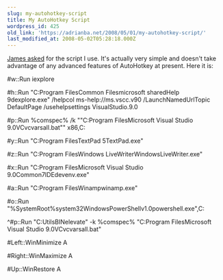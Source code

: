 ```yaml
---
slug: my-autohotkey-script
title: My AutoHotkey Script
wordpress_id: 425
old_link: 'https://adrianba.net/2008/05/01/my-autohotkey-script/'
last_modified_at: 2008-05-02T05:28:18.000Z
---
```


[James asked](/2008/04/30/elevated-command-prompt-from-a-hotkey) for the script I use. It's actually very simple and doesn't take advantage of any advanced features of AutoHotkey at present. Here it is:

 

#w::Run iexplore        
       
#h::Run "C:Program FilesCommon Filesmicrosoft sharedHelp 9dexplore.exe" /helpcol ms-help://ms.vscc.v90 /LaunchNamedUrlTopic DefaultPage /usehelpsettings VisualStudio.9.0         
       
#p::Run %comspec% /k ""C:Program FilesMicrosoft Visual Studio 9.0VCvcvarsall.bat"" x86,C:         
       
#y::Run "C:Program FilesTextPad 5TextPad.exe"         
       
#z::Run "C:Program FilesWindows LiveWriterWindowsLiveWriter.exe"         
       
#x::Run "C:Program FilesMicrosoft Visual Studio 9.0Common7IDEdevenv.exe"         
       
#a::Run "C:Program FilesWinampwinamp.exe"         
       
#o::Run "%SystemRoot%system32WindowsPowerShellv1.0powershell.exe",C:         
       
^#p::Run "C:UtilsBINelevate" -k %comspec% "C:Program FilesMicrosoft Visual Studio 9.0VCvcvarsall.bat"         
       
#Left::WinMinimize A         
       
#Right::WinMaximize A         
       
#Up::WinRestore A

 
